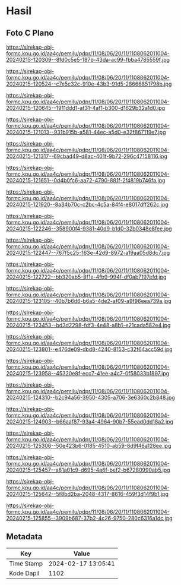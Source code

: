 # Hasil

## Foto C Plano

https://sirekap-obj-formc.kpu.go.id/aa4c/pemilu/pdpr/11/08/06/20/11/1108062011004-20240215-120309--8fd0c5e5-187b-43da-ac99-fbba4785559f.jpg

https://sirekap-obj-formc.kpu.go.id/aa4c/pemilu/pdpr/11/08/06/20/11/1108062011004-20240215-120524--c7e5c32c-910e-43b3-91d5-28666851798b.jpg

https://sirekap-obj-formc.kpu.go.id/aa4c/pemilu/pdpr/11/08/06/20/11/1108062011004-20240215-120645--1911ddd1-af31-4af1-b300-d1629b32a1d0.jpg

https://sirekap-obj-formc.kpu.go.id/aa4c/pemilu/pdpr/11/08/06/20/11/1108062011004-20240215-121013--931b915b-a581-44ec-a5d0-e32f867119e7.jpg

https://sirekap-obj-formc.kpu.go.id/aa4c/pemilu/pdpr/11/08/06/20/11/1108062011004-20240215-121317--69cbad49-d8ac-401f-9b72-296c47158116.jpg

https://sirekap-obj-formc.kpu.go.id/aa4c/pemilu/pdpr/11/08/06/20/11/1108062011004-20240215-121651--0d4b0fc6-aa72-4790-881f-2f4819b746fa.jpg

https://sirekap-obj-formc.kpu.go.id/aa4c/pemilu/pdpr/11/08/06/20/11/1108062011004-20240215-121920--8a34b70c-c2bc-4c5a-84f4-e8017dff262c.jpg

https://sirekap-obj-formc.kpu.go.id/aa4c/pemilu/pdpr/11/08/06/20/11/1108062011004-20240215-122246--358900f4-9381-40d9-b1d0-32b0348e8fee.jpg

https://sirekap-obj-formc.kpu.go.id/aa4c/pemilu/pdpr/11/08/06/20/11/1108062011004-20240215-122447--767f5c25-163e-42d9-8972-a19aa05d8dc7.jpg

https://sirekap-obj-formc.kpu.go.id/aa4c/pemilu/pdpr/11/08/06/20/11/1108062011004-20240215-122722--bb320ab5-8f1e-4fb9-994f-df0ab7197efd.jpg

https://sirekap-obj-formc.kpu.go.id/aa4c/pemilu/pdpr/11/08/06/20/11/1108062011004-20240215-123105--40b7b6d6-b6a5-4de2-af09-a9f96eea739a.jpg

https://sirekap-obj-formc.kpu.go.id/aa4c/pemilu/pdpr/11/08/06/20/11/1108062011004-20240215-123453--bd3d2298-fdf3-4e48-a8b1-e21cada582e4.jpg

https://sirekap-obj-formc.kpu.go.id/aa4c/pemilu/pdpr/11/08/06/20/11/1108062011004-20240215-123801--e476de09-dbd8-4240-8153-c32f64acc59d.jpg

https://sirekap-obj-formc.kpu.go.id/aa4c/pemilu/pdpr/11/08/06/20/11/1108062011004-20240215-123958--45320e8f-ecc7-41ee-a4c7-0f58033b1897.jpg

https://sirekap-obj-formc.kpu.go.id/aa4c/pemilu/pdpr/11/08/06/20/11/1108062011004-20240215-124310--b2c94a56-3950-4305-a706-3e6360c2b848.jpg

https://sirekap-obj-formc.kpu.go.id/aa4c/pemilu/pdpr/11/08/06/20/11/1108062011004-20240215-124903--b66aaf87-93a4-4964-90b7-55ead0dd18a2.jpg

https://sirekap-obj-formc.kpu.go.id/aa4c/pemilu/pdpr/11/08/06/20/11/1108062011004-20240215-125306--50e423b6-0185-4510-ab59-8d9f48a128ee.jpg

https://sirekap-obj-formc.kpu.go.id/aa4c/pemilu/pdpr/11/08/06/20/11/1108062011004-20240215-125457--a81a01c9-d695-4a6f-bef2-b67280990ab5.jpg

https://sirekap-obj-formc.kpu.go.id/aa4c/pemilu/pdpr/11/08/06/20/11/1108062011004-20240215-125642--5f8bd2ba-2048-4317-8616-459f3d14f9b1.jpg

https://sirekap-obj-formc.kpu.go.id/aa4c/pemilu/pdpr/11/08/06/20/11/1108062011004-20240215-125855--3909b687-37b2-4c26-9750-280c6316a1dc.jpg


## Metadata

| Key        | Value               |
| ---------- | ------------------- |
| Time Stamp | 2024-02-17 13:05:41 |
| Kode Dapil | 1102                |



